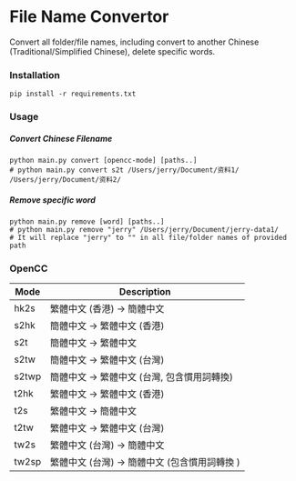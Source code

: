 # File Name Convertor

Convert all folder/file names, including convert to another Chinese (Traditional/Simplified Chinese), delete specific words.

### Installation
```
pip install -r requirements.txt
```
### Usage
##### Convert Chinese Filename
```
python main.py convert [opencc-mode] [paths..]
# python main.py convert s2t /Users/jerry/Document/资料1/ /Users/jerry/Document/资料2/
```
##### Remove specific word
```
python main.py remove [word] [paths..]
# python main.py remove "jerry" /Users/jerry/Document/jerry-data1/
# It will replace "jerry" to "" in all file/folder names of provided path
```

### OpenCC

| Mode | Description |
| ---- | ----------- |
| hk2s | 繁體中文 (香港) -> 簡體中文 |
| s2hk | 簡體中文 -> 繁體中文 (香港) |
| s2t | 簡體中文 -> 繁體中文 |
| s2tw | 簡體中文 -> 繁體中文 (台灣) |
| s2twp | 簡體中文 -> 繁體中文 (台灣, 包含慣用詞轉換) |
| t2hk | 繁體中文 -> 繁體中文 (香港) |
| t2s | 繁體中文 -> 簡體中文 |
| t2tw | 繁體中文 -> 繁體中文 (台灣) |
| tw2s | 繁體中文 (台灣) -> 簡體中文 |
| tw2sp | 繁體中文 (台灣) -> 簡體中文 (包含慣用詞轉換 ) |